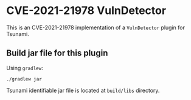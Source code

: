 
# CVE-2021-21978 VulnDetector

This is an CVE-2021-21978 implementation of a `VulnDetector` plugin for Tsunami.

## Build jar file for this plugin

Using `gradlew`:

```shell
./gradlew jar
```

Tsunami identifiable jar file is located at `build/libs` directory.